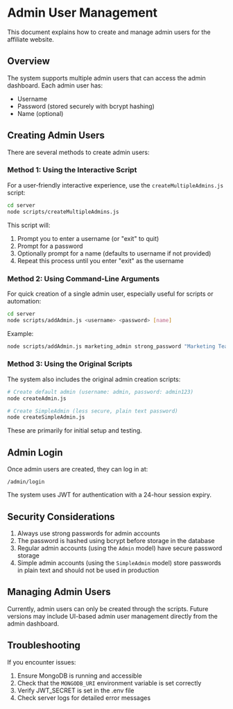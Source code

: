 # Admin User Management

This document explains how to create and manage admin users for the affiliate website.

## Overview

The system supports multiple admin users that can access the admin dashboard. Each admin user has:
- Username
- Password (stored securely with bcrypt hashing)
- Name (optional)

## Creating Admin Users

There are several methods to create admin users:

### Method 1: Using the Interactive Script

For a user-friendly interactive experience, use the `createMultipleAdmins.js` script:

```bash
cd server
node scripts/createMultipleAdmins.js
```

This script will:
1. Prompt you to enter a username (or "exit" to quit)
2. Prompt for a password
3. Optionally prompt for a name (defaults to username if not provided)
4. Repeat this process until you enter "exit" as the username

### Method 2: Using Command-Line Arguments

For quick creation of a single admin user, especially useful for scripts or automation:

```bash
cd server
node scripts/addAdmin.js <username> <password> [name]
```

Example:
```bash
node scripts/addAdmin.js marketing_admin strong_password "Marketing Team"
```

### Method 3: Using the Original Scripts

The system also includes the original admin creation scripts:

```bash
# Create default admin (username: admin, password: admin123)
node createAdmin.js

# Create SimpleAdmin (less secure, plain text password)
node createSimpleAdmin.js
```

These are primarily for initial setup and testing.

## Admin Login

Once admin users are created, they can log in at:

```
/admin/login
```

The system uses JWT for authentication with a 24-hour session expiry.

## Security Considerations

1. Always use strong passwords for admin accounts
2. The password is hashed using bcrypt before storage in the database
3. Regular admin accounts (using the `Admin` model) have secure password storage
4. Simple admin accounts (using the `SimpleAdmin` model) store passwords in plain text and should not be used in production

## Managing Admin Users

Currently, admin users can only be created through the scripts. Future versions may include UI-based admin user management directly from the admin dashboard.

## Troubleshooting

If you encounter issues:

1. Ensure MongoDB is running and accessible
2. Check that the `MONGODB_URI` environment variable is set correctly
3. Verify JWT_SECRET is set in the .env file
4. Check server logs for detailed error messages 